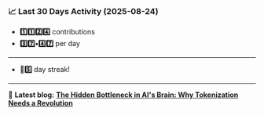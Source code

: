 <!--START_STATS-->
### 📈 Last 30 Days Activity (2025-08-24)  
- **1️⃣1️⃣2️⃣4️⃣** contributions  
- **3️⃣7️⃣•4️⃣7️⃣** per day
---
- **🎱5️⃣** day streak!
---
📝 **Latest blog:** [**The Hidden Bottleneck in AI's Brain: Why Tokenization Needs a Revolution**](https://andriak.com/blog/tokenization-revolution)
<!--END_STATS-->

